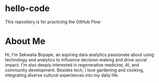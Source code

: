 # hello-code
This repository is for practicing the GitHub Flow
# About Me
Hi, I'm Sekwaila Bopape, an aspiring data analytics passionate about using technology and analytics to influence decision-making and drive social impact. I'm also deeply interested in regenerative medicine, AI, and community development. Besides tech, I love gardening and cooking, integrating diverse cultural experiences into my daily life.
